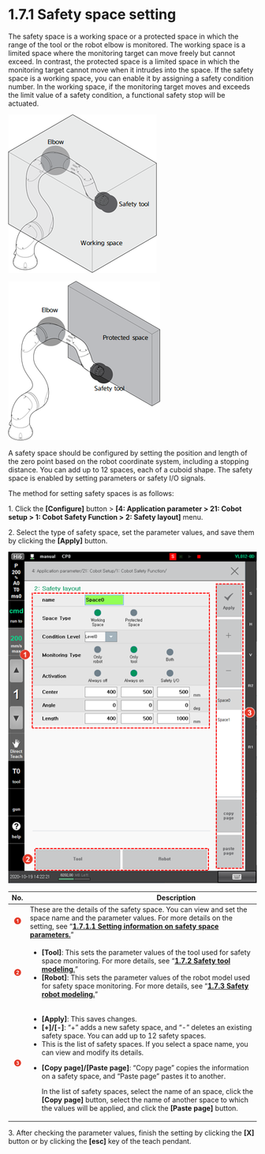 # 1.7.1 Safety space setting

The safety space is a working space or a protected space in which the range of the tool or the robot elbow is monitored. The working space is a limited space where the monitoring target can move freely but cannot exceed. In contrast, the protected space is a limited space in which the monitoring target cannot move when it intrudes into the space. If the safety space is a working space, you can enable it by assigning a safety condition number. In the working space, if the monitoring target moves and exceeds the limit value of a safety condition, a functional safety stop will be actuated.

![Figure 6 Safety space: Working space](<../../../_assets/image (36).png>)

![Figure 7 Safety space: Protected space](<../../../_assets/image (32).png>)

A safety space should be configured by setting the position and length of the zero point based on the robot coordinate system, including a stopping distance. You can add up to 12 spaces, each of a cuboid shape. The safety space is enabled by setting parameters or safety I/O signals.

The method for setting safety spaces is as follows:

1\. Click the **\[Configure]** button > **\[4: Application parameter > 21: Cobot setup > 1: Cobot Safety Function > 2: Safety layout]** menu.

2\. Select the type of safety space, set the parameter values, and save them by clicking the **\[Apply]** button.



![](<../../../_assets/image (17).png>)

|                **No.**               | 　　　　　　　　　　**Description**                                                                                                                                                                                                                                                                                                                                                                                                                                                                                                                                                                                                                                                                                                 |
| :----------------------------------: | ------------------------------------------------------------------------------------------------------------------------------------------------------------------------------------------------------------------------------------------------------------------------------------------------------------------------------------------------------------------------------------------------------------------------------------------------------------------------------------------------------------------------------------------------------------------------------------------------------------------------------------------------------------------------------------------------------------------------- |
|  ![](../../../_assets/1.png) | These are the details of the safety space. You can view and set the space name and the parameter values. For more details on the setting, see “[**1.7.1.1 Setting information on safety space parameters.**](1-1-safety-space-parameter-setting-info.md)”                                                                                                                                                                                                                                                                                                                                                                                                                                                                 |
|  ![](../../../_assets/2.png) | <ul><li><strong>[Tool]</strong>: This sets the parameter values of the tool used for safety space monitoring. For more details, see “<a href="../2-safety-tool-modeling.md"><strong>1.7.2 Safety tool modeling</strong>.</a>”</li><li><strong>[Robot]</strong>: This sets the parameter values of the robot model used for safety space monitoring. For more details, see “<a href="../3-safety-robot-modeling.md"><strong>1.7.3 Safety robot modeling.</strong></a>”</li></ul>                                                                                                                                                                                                                                           |
|  ![](../../../_assets/3.png) | <ul><li><strong>[Apply]</strong>: This saves changes.</li><li><strong>[+]/[-]</strong>: “+” adds a new safety space, and “-” deletes an existing safety space. You can add up to 12 safety spaces.</li><li>This is the list of safety spaces. If you select a space name, you can view and modify its details.</li><li><p><strong>[Copy page]/[Paste page]</strong>: “Copy page” copies the information on a safety space, and “Paste page” pastes it to another.</p><p>In the list of safety spaces, select the name of an space, click the <strong>[Copy page]</strong> button, select the name of another space to which the values will be applied, and click the <strong>[Paste page]</strong> button.</p></li></ul> |

3\. After checking the parameter values, finish the setting by clicking the **\[X]** button or by clicking the **\[esc]** key of the teach pendant.
